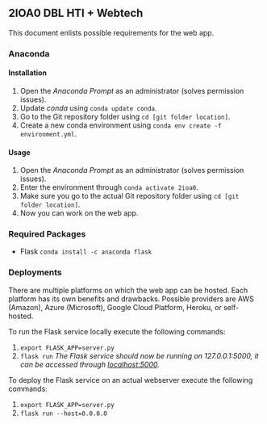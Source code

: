 ## 2IOA0 DBL HTI + Webtech
This document enlists possible requirements for the web app.

### Anaconda
#### Installation
1. Open the _Anaconda Prompt_ as an administrator (solves permission issues).
2. Update _conda_ using ```conda update conda```.
3. Go to the Git repository folder using ```cd [git folder location]```.
4. Create a new conda environment using ```conda env create -f environment.yml```.

#### Usage
1. Open the _Anaconda Prompt_ as an administrator (solves permission issues).
2. Enter the environment through ```conda activate 2ioa0```.
3. Make sure you go to the actual Git repository folder using ```cd [git folder location]```.
4. Now you can work on the web app.

### Required Packages
- Flask ```conda install -c anaconda flask```

### Deployments
There are multiple platforms on which the web app can be hosted. Each platform has its own benefits and drawbacks. Possible providers are AWS (Amazon), Azure (Microsoft), Google Cloud Platform, Heroku, or self-hosted.

To run the Flask service locally execute the following commands: 
1. ```export FLASK_APP=server.py```
2. ```flask run```
_The Flask service should now be running on 127.0.0.1:5000, it can be accessed through [localhost:5000](localhost:5000)._

To deploy the Flask service on an actual webserver execute the following commands:
1. ```export FLASK_APP=server.py```
2. ```flask run --host=0.0.0.0```
